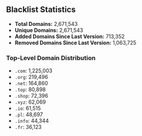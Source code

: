 ## Blacklist Statistics

- **Total Domains:** 2,671,543
- **Unique Domains:** 2,671,543
- **Added Domains Since Last Version:** 713,352
- **Removed Domains Since Last Version:** 1,063,725

### Top-Level Domain Distribution

-  `.com`: 1,225,003
-  `.org`: 219,496
-  `.net`: 164,860
-  `.top`: 80,898
-  `.shop`: 72,396
-  `.xyz`: 62,069
-  `.io`: 61,515
-  `.pl`: 48,697
-  `.info`: 44,344
-  `.fr`: 36,123
